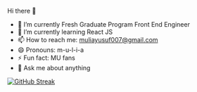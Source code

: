 Hi there 👋

- 🔭 I’m currently Fresh Graduate Program Front End Engineer
- 🌱 I’m currently learning React JS
- 📫 How to reach me: muliayusuf007@gmail.com
- 😄 Pronouns: m-u-l-i-a
- ⚡ Fun fact: MU fans
- 💬 Ask me about anything

[![GitHub Streak](https://streak-stats.demolab.com/?user=mulia007&theme=dark)](https://git.io/streak-stats)
